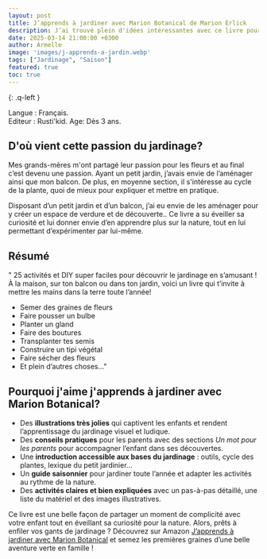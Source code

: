 ```yaml
---
layout: post
title: J’apprends à jardiner avec Marion Botanical de Marion Erlick 
description: J’ai trouvé plein d'idées intéressantes avec ce livre pour initier mon fils à la magie des plantes.
date: 2025-03-14 21:00:00 +0300
author: Armelle
image: 'images/j-apprends-a-jardin.webp'
tags: ["Jardinage", "Saison"]
featured: true
toc: true
---
```


{: .q-left }

Langue : Français.   
Editeur : Rusti'kid.
Age: Dès 3 ans.

## D'où vient cette passion du jardinage?

Mes grands-mères m'ont partagé leur passion pour les fleurs et au final c’est devenu une passion. Ayant un petit jardin, j’avais envie de l’aménager ainsi que mon balcon. De plus, en moyenne section, il s'intéresse au cycle de la plante, quoi de mieux pour expliquer et mettre en pratique.

Disposant d’un petit jardin et d’un balcon, j’ai eu envie de les aménager pour y créer un espace de verdure et de découverte.. Ce livre a su éveiller sa curiosité et lui donner envie d’en apprendre plus sur la nature, tout en lui permettant d’expérimenter par lui-même.

## Résumé

" 25 activités et DIY super faciles pour découvrir le jardinage en s’amusant !
À la maison, sur ton balcon ou dans ton jardin, voici un livre qui t’invite à mettre les mains dans la terre toute l’année!
- Semer des graines de fleurs
- Faire pousser un bulbe
- Planter un gland
- Faire des boutures
- Transplanter tes semis
- Construire un tipi végétal
- Faire sécher des fleurs
- Et plein d’autres choses…"

## Pourquoi j'aime j'apprends à jardiner avec Marion Botanical?

- Des **illustrations très jolies** qui captivent les enfants et rendent l’apprentissage du jardinage visuel et ludique.
- Des **conseils pratiques** pour les parents avec des sections _Un mot pour les parents_ pour accompagner l’enfant dans ses découvertes.
- Une **introduction accessible aux bases du jardinage** : outils, cycle des plantes, lexique du petit jardinier…
- Un **guide saisonnier** pour jardiner toute l’année et adapter les activités au rythme de la nature. 
- Des **activités claires et bien expliquées** avec un pas-à-pas détaillé, une liste du matériel et des images illustratives.

Ce livre est une belle façon de partager un moment de complicité avec votre enfant tout en éveillant sa curiosité pour la nature. Alors, prêts à enfiler vos gants de jardinage ? Découvrez sur Amazon [J’apprends à jardiner avec Marion Botanical](https://amzn.to/4iHUhLD) et semez les premières graines d’une belle aventure verte en famille !  
